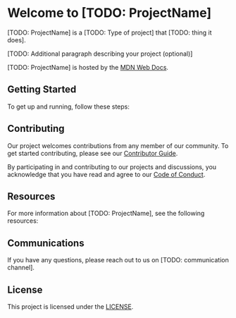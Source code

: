 # Welcome to [TODO: ProjectName]

[TODO: ProjectName] is a [TODO: Type of project] that [TODO: thing it does].

[TODO: Additional paragraph describing your project (optional)]

[TODO: ProjectName] is hosted by the [MDN Web Docs](https://github.com/mdn).

## Getting Started

To get up and running, follow these steps:

<!--

TODO:

Include enough details to get started using the project here and link to other docs with more detail as needed.
This should look like:

- prerequisites
- quick installation/build instructions
- a few simple examples of use

-->

## Contributing

Our project welcomes contributions from any member of our community.
To get started contributing, please see our [Contributor Guide](CONTRIBUTING.md).

By participating in and contributing to our projects and discussions, you acknowledge that you have read and agree to our [Code of Conduct](CODE_OF_CONDUCT.md).

## Resources

For more information about [TODO: ProjectName], see the following resources:

<!-- [TODO: Add links to other helpful information (roadmap, docs, website, etc.)] -->

## Communications

If you have any questions, please reach out to us on [TODO: communication channel].

<!--

TODO:

Details (with links) to meetings, mailing lists, Slack, and any other communication channels]

- User Mailing List:
- Developer Mailing List:
- Slack Channel:
- Public Meeting Schedule and Links:
- Social Media:

-->

## License

This project is licensed under the [LICENSE](LICENSE.MD).

<!--

We generally use the Mozilla Public License 2.0 and CCSA 2.5 licenses for our projects, see: https://github.com/mdn/content/blob/main/LICENSE.md.

This template is on based on the [CNCF project template](https://github.com/cncf/project-template) distributed under an [Apache license 2.0](https://github.com/cncf/project-template/blob/main/LICENSE).

-->
